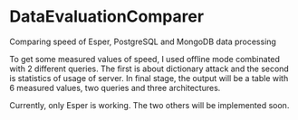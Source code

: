 DataEvaluationComparer
======================

Comparing speed of Esper, PostgreSQL and MongoDB data processing

To get some measured values of speed, I used offline mode combinated with 2 different queries. The first is about dictionary attack and the second is statistics of usage of server. In final stage, the output will be a table with 6 measured values, two queries and three architectures.

Currently, only Esper is working. The two others will be implemented soon.
